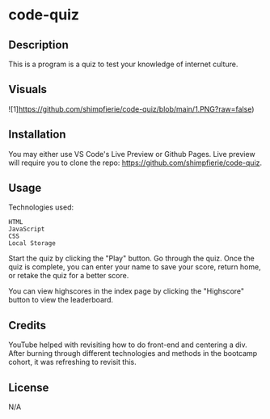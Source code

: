 # code-quiz

## Description

This is a program is a quiz to test your knowledge of internet culture.

## Visuals

![1]https://github.com/shimpfierie/code-quiz/blob/main/1.PNG?raw=false)

## Installation

You may either use VS Code's Live Preview or Github Pages. Live preview will require you to clone the repo: https://github.com/shimpfierie/code-quiz.

## Usage
Technologies used:
```
HTML
JavaScript
CSS
Local Storage
```

Start the quiz by clicking the "Play" button. Go through the quiz. Once the quiz is complete, you can enter your name to save your score, return home, or retake the quiz for a better score.

You can view highscores in the index page by clicking the "Highscore" button to view the leaderboard.

## Credits

YouTube helped with revisiting how to do front-end and centering a div. After burning through different technologies and methods in the bootcamp cohort, it was refreshing to revisit this.

## License

N/A
